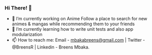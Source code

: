 ### Hi There! 👋

- 🔭 I’m currently working on Anime Follow a place to search for new animes & mangas while recommending them to your friends
- 🌱 I’m currently learning how to write unit tests and also app modularization
- 📫 How to reach me: Email - mbakabreens@gmail.com | Twitter - @BreensR | Linkedin - Breens Mbaka.
```
